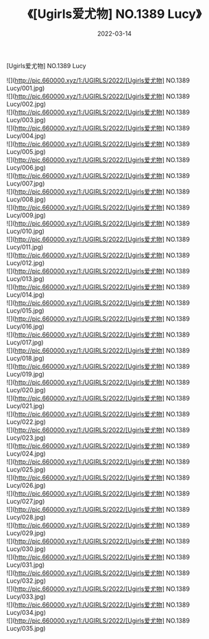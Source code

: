 ﻿---
layout: post
title:  《[Ugirls爱尤物] NO.1389 Lucy》
date:   2022-03-14
img: http://pic.660000.xyz/1:/UGIRLS/2022/[Ugirls爱尤物] NO.1389 Lucy/000.jpg
categories: [美女, 清纯, 唯美]
---

[Ugirls爱尤物] NO.1389 Lucy

 ![](http://pic.660000.xyz/1:/UGIRLS/2022/[Ugirls爱尤物] NO.1389 Lucy/001.jpg) <br>![](http://pic.660000.xyz/1:/UGIRLS/2022/[Ugirls爱尤物] NO.1389 Lucy/002.jpg) <br>![](http://pic.660000.xyz/1:/UGIRLS/2022/[Ugirls爱尤物] NO.1389 Lucy/003.jpg) <br>![](http://pic.660000.xyz/1:/UGIRLS/2022/[Ugirls爱尤物] NO.1389 Lucy/004.jpg) <br>![](http://pic.660000.xyz/1:/UGIRLS/2022/[Ugirls爱尤物] NO.1389 Lucy/005.jpg) <br>![](http://pic.660000.xyz/1:/UGIRLS/2022/[Ugirls爱尤物] NO.1389 Lucy/006.jpg) <br>![](http://pic.660000.xyz/1:/UGIRLS/2022/[Ugirls爱尤物] NO.1389 Lucy/007.jpg) <br>![](http://pic.660000.xyz/1:/UGIRLS/2022/[Ugirls爱尤物] NO.1389 Lucy/008.jpg) <br>![](http://pic.660000.xyz/1:/UGIRLS/2022/[Ugirls爱尤物] NO.1389 Lucy/009.jpg) <br>![](http://pic.660000.xyz/1:/UGIRLS/2022/[Ugirls爱尤物] NO.1389 Lucy/010.jpg) <br>![](http://pic.660000.xyz/1:/UGIRLS/2022/[Ugirls爱尤物] NO.1389 Lucy/011.jpg) <br>![](http://pic.660000.xyz/1:/UGIRLS/2022/[Ugirls爱尤物] NO.1389 Lucy/012.jpg) <br>![](http://pic.660000.xyz/1:/UGIRLS/2022/[Ugirls爱尤物] NO.1389 Lucy/013.jpg) <br>![](http://pic.660000.xyz/1:/UGIRLS/2022/[Ugirls爱尤物] NO.1389 Lucy/014.jpg) <br>![](http://pic.660000.xyz/1:/UGIRLS/2022/[Ugirls爱尤物] NO.1389 Lucy/015.jpg) <br>![](http://pic.660000.xyz/1:/UGIRLS/2022/[Ugirls爱尤物] NO.1389 Lucy/016.jpg) <br>![](http://pic.660000.xyz/1:/UGIRLS/2022/[Ugirls爱尤物] NO.1389 Lucy/017.jpg) <br>![](http://pic.660000.xyz/1:/UGIRLS/2022/[Ugirls爱尤物] NO.1389 Lucy/018.jpg) <br>![](http://pic.660000.xyz/1:/UGIRLS/2022/[Ugirls爱尤物] NO.1389 Lucy/019.jpg) <br>![](http://pic.660000.xyz/1:/UGIRLS/2022/[Ugirls爱尤物] NO.1389 Lucy/020.jpg) <br>![](http://pic.660000.xyz/1:/UGIRLS/2022/[Ugirls爱尤物] NO.1389 Lucy/021.jpg) <br>![](http://pic.660000.xyz/1:/UGIRLS/2022/[Ugirls爱尤物] NO.1389 Lucy/022.jpg) <br>![](http://pic.660000.xyz/1:/UGIRLS/2022/[Ugirls爱尤物] NO.1389 Lucy/023.jpg) <br>![](http://pic.660000.xyz/1:/UGIRLS/2022/[Ugirls爱尤物] NO.1389 Lucy/024.jpg) <br>![](http://pic.660000.xyz/1:/UGIRLS/2022/[Ugirls爱尤物] NO.1389 Lucy/025.jpg) <br>![](http://pic.660000.xyz/1:/UGIRLS/2022/[Ugirls爱尤物] NO.1389 Lucy/026.jpg) <br>![](http://pic.660000.xyz/1:/UGIRLS/2022/[Ugirls爱尤物] NO.1389 Lucy/027.jpg) <br>![](http://pic.660000.xyz/1:/UGIRLS/2022/[Ugirls爱尤物] NO.1389 Lucy/028.jpg) <br>![](http://pic.660000.xyz/1:/UGIRLS/2022/[Ugirls爱尤物] NO.1389 Lucy/029.jpg) <br>![](http://pic.660000.xyz/1:/UGIRLS/2022/[Ugirls爱尤物] NO.1389 Lucy/030.jpg) <br>![](http://pic.660000.xyz/1:/UGIRLS/2022/[Ugirls爱尤物] NO.1389 Lucy/031.jpg) <br>![](http://pic.660000.xyz/1:/UGIRLS/2022/[Ugirls爱尤物] NO.1389 Lucy/032.jpg) <br>![](http://pic.660000.xyz/1:/UGIRLS/2022/[Ugirls爱尤物] NO.1389 Lucy/033.jpg) <br>![](http://pic.660000.xyz/1:/UGIRLS/2022/[Ugirls爱尤物] NO.1389 Lucy/034.jpg) <br>![](http://pic.660000.xyz/1:/UGIRLS/2022/[Ugirls爱尤物] NO.1389 Lucy/035.jpg) <br>